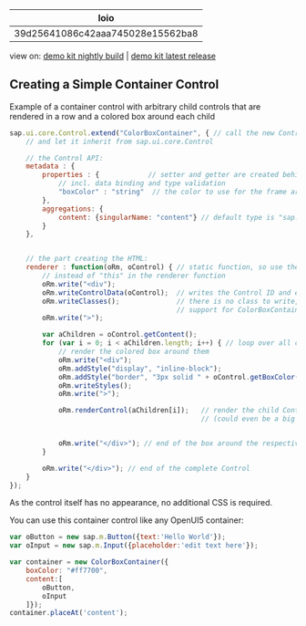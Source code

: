 <!-- loio39d25641086c42aaa745028e15562ba8 -->

| loio |
| -----|
| 39d25641086c42aaa745028e15562ba8 |

<div id="loio">

view on: [demo kit nightly build](https://sdk.openui5.org/nightly/#/topic/39d25641086c42aaa745028e15562ba8) | [demo kit latest release](https://sdk.openui5.org/topic/39d25641086c42aaa745028e15562ba8)</div>

## Creating a Simple Container Control

Example of a container control with arbitrary child controls that are rendered in a row and a colored box around each child

```js
sap.ui.core.Control.extend("ColorBoxContainer", { // call the new Control type "ColorBoxContainer"
    // and let it inherit from sap.ui.core.Control

    // the Control API:
    metadata : {
        properties : {            // setter and getter are created behind the scenes,
            // incl. data binding and type validation
            "boxColor" : "string"  // the color to use for the frame around each child Control
        },
        aggregations: {
            content: {singularName: "content"} // default type is "sap.ui.core.Control", multiple is "true"
        }
    },


    // the part creating the HTML:
    renderer : function(oRm, oControl) { // static function, so use the given "oControl" instance
        // instead of "this" in the renderer function
        oRm.write("<div");
        oRm.writeControlData(oControl);  // writes the Control ID and enables event handling - important!
        oRm.writeClasses();              // there is no class to write, but this enables
                                         // support for ColorBoxContainer.addStyleClass(...)
        oRm.write(">");

        var aChildren = oControl.getContent();
        for (var i = 0; i < aChildren.length; i++) { // loop over all child Controls,
            // render the colored box around them
            oRm.write("<div");
            oRm.addStyle("display", "inline-block");
            oRm.addStyle("border", "3px solid " + oControl.getBoxColor()); // specify the border around the child
            oRm.writeStyles();
            oRm.write(">");

            oRm.renderControl(aChildren[i]);   // render the child Control
                                               // (could even be a big Control tree, but you don't need to care)


            oRm.write("</div>"); // end of the box around the respective child
        }

        oRm.write("</div>"); // end of the complete Control
    }
});
```

As the control itself has no appearance, no additional CSS is required.

You can use this container control like any OpenUI5 container:

```js
var oButton = new sap.m.Button({text:'Hello World'});
var oInput = new sap.m.Input({placeholder:'edit text here'});

var container = new ColorBoxContainer({
    boxColor: "#ff7700",
    content:[
        oButton,
        oInput
    ]});
container.placeAt('content');
```


